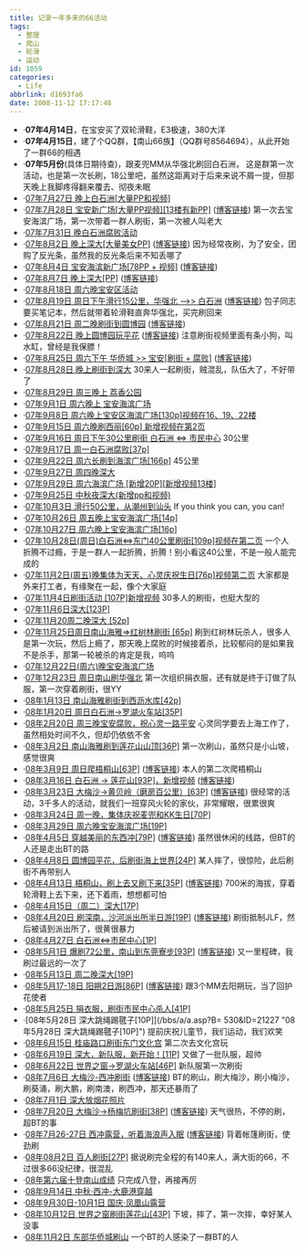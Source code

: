 ```yaml
---
title: 记录一年多来的66活动
tags:
  - 整理
  - 爬山
  - 轮滑
  - 运动
id: 1059
categories:
  - Life
abbrlink: d1693fa6
date: 2008-11-12 17:17:48
---
```


*   &middot;**07年4月14日**，在宝安买了双轮滑鞋，E3极速，380大洋
*   &middot;**07年4月15日**，建了个QQ群，【南山66族】（QQ群号8564694），从此开始了一群66的相遇
*   &middot;**07年5月份**(具体日期待查)，跟麦兜MM从华强北刷回白石洲，
    这是群第一次活动，也是第一次长刷，18公里吧，虽然这距离对于后来来说不屑一提，但那天晚上我脚疼得翻来覆去、彻夜未眠
*   &middot;[07年7月27日 晚上白石洲[大量PP和视频]](/bbs/a/a.asp?B=530&amp;ID=18364 "07年7月27日晚上白石洲[大量PP和视频]")
*   &middot;[07年7月28日 宝安新广场[大量PP视频][13楼有新PP]](/bbs/a/a.asp?B=530&amp;ID=18379 "07年7月28日宝安新广场[大量PP视频][13楼有新PP]") ([博客链接](/blog/post/261.html))
    第一次去宝安海滨广场，第一次带着一群人刷街，第一次被人叫老大
*   &middot;[07年7月31日 晚白石洲腐败活动](/bbs/a/a.asp?B=530&amp;ID=18448 "07年7月31日晚白石洲腐败活动")
*   &middot;[07年8月2日 晚上深大[大量美女PP]](/bbs/a/a.asp?B=530&amp;ID=18480 "07年8月2日晚上深大[大量美女PP]") ([博客链接](/blog/post/260.html))
    因为经常夜刷，为了安全，团购了反光条，虽然我的反光条后来不知丢哪了
*   &middot;[07年8月4日 宝安海滨新广场[78PP + 视频]](/bbs/a/a.asp?B=530&amp;ID=18519 "07年8月4日宝安海滨新广场[78PP + 视频]") ([博客链接](/blog/post/262.html))
*   &middot;[07年8月7日 晚上深大[PP]](/bbs/a/a.asp?B=530&amp;ID=18561 "07年8月7日晚上深大[PP]") ([博客链接](/blog/post/263.html))
*   &middot;[07年8月18日 周六晚宝安区活动](/bbs/a/a.asp?B=530&amp;ID=18723 "07年8月18日周六晚宝安区活动")
*   &middot;[07年8月19日 周日下午滑行15公里，华强北 --&gt;&gt; 白石洲](/bbs/a/a.asp?B=530&amp;ID=18724 "07年8月19日周日下午滑行15公里，华强北 --&gt;&gt; 白石洲") ([博客链接](/blog/post/264.html))
    包子同志要买笔记本，然后就带着轮滑鞋直奔华强北，买完刷回来
*   &middot;[07年8月21日 周二晚刷街到圆博园](/bbs/a/a.asp?B=530&amp;ID=18747 "07年8月21日周二晚刷街到圆博园") ([博客链接](/blog/post/265.html))
*   &middot;[07年8月22日 晚上圆博园玩平花](/bbs/a/a.asp?B=530&amp;ID=18762 "07年8月22日晚上圆博园玩平花") ([博客链接](/blog/post/266.html))
    注意刷街视频里面有条小狗，叫水缸，曾经是我保膘！
*   &middot;[07年8月25日 周六下午 华侨城 &gt;&gt; 宝安[刷街 + 腐败]](/bbs/a/a.asp?B=530&amp;ID=18858 "07年8月25日周六下午 华侨城 &gt;&gt; 宝安[刷街 + 腐败]") ([博客链接](/blog/post/267.html))
*   &middot;[07年8月28日 晚上刷街到深大](/bbs/a/a.asp?B=530&amp;ID=18898 "07年8月28日晚上刷街到深大")
    30来人一起刷街，贼混乱，队伍大了，不好带了
*   &middot;[07年8月29日 周三晚上 荔香公园](/bbs/a/a.asp?B=530&amp;ID=18934 "07年8月29日周三晚上 荔香公园")
*   &middot;[07年9月1日 周六晚上 宝安海滨广场](/bbs/a/a.asp?B=530&amp;ID=18935 "07年9月1日周六晚上 宝安海滨广场")
*   &middot;[07年9月8日 周六晚上宝安区海滨广场[130p]视频在16、19、22楼](/bbs/a/a.asp?B=530&amp;ID=18985 "07年9月8日周六晚上宝安区海滨广场[130p]视频在16、19、22楼")
*   &middot;[07年9月15日 周六晚刷西丽[60p] 新增视频在第2页](/bbs/a/a.asp?B=530&amp;ID=19076 "07年9月15日周六晚刷西丽[60p] 新增视频在第2页")
*   &middot;[07年9月16日 周日下午30公里刷街 白石洲 &lt;=&gt; 市民中心](/bbs/a/a.asp?B=530&amp;ID=19098 "07年9月16日周日下午30公里刷街 白石洲 &lt;=&gt; 市民中心")
    30公里
*   &middot;[07年9月17日 周一白石洲腐败[37p]](/bbs/a/a.asp?B=530&amp;ID=19118 "07年9月17日周一白石洲腐败[37p]")
*   &middot;[07年9月22日 周六长刷到海滨广场[166p]](/bbs/a/a.asp?B=530&amp;ID=19159 "07年9月22日周六长刷到海滨广场[166p]")
    45公里
*   &middot;[07年9月27日 周四晚深大](/bbs/a/a.asp?B=530&amp;ID=19204 "07年9月27日周四晚深大")
*   &middot;[07年9月29日 周六海滨广场 [新增20P][新增视频13楼]](/bbs/a/a.asp?B=530&amp;ID=19211 "07年9月29日周六海滨广场 [新增20P][新增视频13楼]")
*   &middot;[07年9月25日 中秋夜深大(新增pp和视频)](/bbs/a/a.asp?B=530&amp;ID=19212 "07年9月25日 中秋夜深大(新增pp和视频)")
*   &middot;[07年10月3日 滑行50公里，从潮州到汕头](/blog/post/271.html8 "07年10月3日滑行50公里，从潮州到汕头")
    If you think you can, you can!
*   &middot;[07年10月26日 周五晚上宝安海滨广场[14p]](/bbs/a/a.asp?B=530&amp;ID=19460 "07年10月26日 周五晚上宝安海滨广场[14p]")
*   &middot;[07年10月27日 周六晚上宝安海滨广场[16p]](/bbs/a/a.asp?B=530&amp;ID=19465 "07年10月27日 周六晚上宝安海滨广场[16p]")
*   &middot;[07年10月28日(周日)白石洲&lt;=&gt;东门40公里刷街[109p]视频在第二页](/bbs/a/a.asp?B=530&amp;ID=19473 "07年10月28日(周日)白石洲&lt;=&gt;东门40公里刷街[109p]视频在第二页")
    一个人折腾不过瘾，于是一群人一起折腾，折腾！别小看这40公里，不是一般人能完成的
*   &middot;[07年11月2日(周五)晚集体为天天、心灵庆祝生日[76p]视频第二页](/bbs/a/a.asp?B=530&amp;ID=19572 "07年11月2日(周五)晚集体为天天、心灵庆祝生日[76p]视频第二页")
    大家都是外来打工者，有缘聚在一起，像个大家庭
*   &middot;[07年11月4日刷街活动 [107P]新增视频](/bbs/a/a.asp?B=530&amp;ID=19608 "07年11月4日刷街活动 [107P]新增视频")
    30多人的刷街，也挺大型的
*   &middot;[07年11月6日深大[123P]](/bbs/a/a.asp?B=530&amp;ID=19644 "07年11月6日深大[123P]")
*   &middot;[07年11月20周二晚深大 [52p]](/bbs/a/a.asp?B=530&amp;ID=19819 "07年11月20周二晚深大 [52p]")
*   &middot;[07年11月25日周日南山海雅=&gt;红树林刷街 [65p]](/bbs/a/a.asp?B=530&amp;ID=19869 "07年11月25日周日南山海雅=&gt;红树林刷街 [65p]")
    刷到红树林玩杀人，很多人是第一次玩，然后上瘾了，那天晚上腐败的时候接着杀，比较郁闷的是如果我不是杀手，那第一轮被杀的肯定是我，呜呜
*   &middot;[07年12月22日(周六)晚宝安海滨广场](/bbs/a/a.asp?B=530&amp;ID=20099 "07年12月22日(周六)晚宝安海滨广场")
*   &middot;[07年12月23日 周日南山刷华强北](/bbs/a/a.asp?B=530&amp;ID=20100 "07年12月23日 周日南山刷华强北")
    第一次组织捐衣服，还有就是终于订做了队服，第一次穿着刷街，很YY
*   &middot;[08年1月13日 南山海雅刷街到西沥水库[42p]](/bbs/a/a.asp?B=530&amp;ID=20197 "08年1月13日 南山海雅刷街到西沥水库[42p]")
*   &middot;[08年1月20日 周日白石洲-&gt;罗湖火车站[35P]](/bbs/a/a.asp?B=530&amp;ID=20205 "08年1月20日 周日白石洲-&gt;罗湖火车站[35P]")
*   &middot;[08年2月20日 周三晚宝安腐败，祝心灵一路平安](/bbs/a/a.asp?B=530&amp;ID=20243 "08年2月20日 周三晚宝安腐败，祝心灵一路平安")
    心灵同学要去上海工作了，虽然相处时间不久，但却仍依依不舍
*   &middot;[08年3月2日 南山海雅刷到莲花山山顶[36P]](/bbs/a/a.asp?B=530&amp;ID=20287 "08年3月2日 南山海雅刷到莲花山山顶[36P]")
    第一次刷山，虽然只是小山坡，感觉很爽
*   &middot;[08年3月9日 周日爬梧桐山[63P]](/bbs/a/a.asp?B=530&amp;ID=20333 "08年3月9日 周日爬梧桐山[63P]") ([博客链接](/blog/post/296.html))
    本人的第二次爬梧桐山
*   &middot;[08年3月16日 白石洲 -&gt; 莲花山[93P]，新增视频](/bbs/a/a.asp?B=530&amp;ID=20439 "08年3月16日 白石洲 -&gt; 莲花山[93P]，新增视频") ([博客链接](/blog/post/297.html))
*   &middot;[08年3月23日 大梅沙-&gt;黄贝岭（磨房百公里）[63P]](/bbs/a/a.asp?B=530&amp;ID=20392 "08年3月23日 大梅沙-&gt;黄贝岭（磨房百公里）[63P]") ([博客链接](/blog/post/298.html))
    很经常的活动，3千多人的活动，就我们一班穿风火轮的家伙，非常耀眼，很累很爽
*   &middot;[08年3月24日 周一晚，集体庆祝麦兜和KK生日[70P]](/bbs/a/a.asp?B=530&amp;ID=20497 "08年3月24日 周一晚，集体庆祝麦兜和KK生日[70P]")
*   &middot;[08年3月29日 周六晚宝安海滨广场[19P]](/bbs/a/a.asp?B=530&amp;ID=20514 "08年3月29日 周六晚宝安海滨广场[19P]")
*   &middot;[08年4月5日 穿越美丽的东西冲[79P]](/bbs/a/a.asp?B=530&amp;ID=20546 "08年4月5日 穿越美丽的东西冲[79P]") ([博客链接](/blog/post/302.html))
    虽然很休闲的线路，但BT的人还是走出BT的路
*   &middot;[08年4月8日 圆博园平花，后刷街海上世界[24P]](/bbs/a/a.asp?B=530&amp;ID=20571 "08年4月8日 圆博园平花，后刷街海上世界[24P]")
    某人摔了，很惊险，此后刷街不再带别人
*   &middot;[08年4月13日 梧桐山，刷上去又刷下来[35P]](/bbs/a/a.asp?B=530&amp;ID=20612 "08年4月13日 梧桐山，刷上去又刷下来[35P]") ([博客链接](/blog/post/306.html))
    700米的海拔，穿着轮滑鞋上去下来，还下着雨，想想都可怕
*   &middot;[08年4月15日（周二）深大[17P]](/bbs/a/a.asp?B=530&amp;ID=20647 "08年4月15日（周二）深大[17P]")
*   &middot;[08年4月20日 刷深南，沙河派出所半日游[19P]](/bbs/a/a.asp?B=530&amp;ID=20703 "08年4月20日 刷深南，沙河派出所半日游[19P]") ([博客链接](/blog/post/310.html))
    刷街抵制JLF，然后被请到派出所了，很黄很暴力
*   &middot;[08年4月27日 白石洲&lt;=&gt;市民中心[1P]](/bbs/a/a.asp?B=530&amp;ID=20855 "08年4月27日 白石洲&lt;=&gt;市民中心[1P]")
*   &middot;[08年5月1日 爆刷72公里，南山到东莞寮步[93P]](/bbs/a/a.asp?B=530&amp;ID=20923 "08年5月1日 爆刷72公里，南山到东莞寮步[93P]") ([博客链接](/blog/post/311.html))
    又一里程碑，我刷过最远的一次了
*   &middot;[08年5月13日 周二晚深大[19P]](/bbs/a/a.asp?B=530&amp;ID=21262 "08年5月13日 周二晚深大[19P]")
*   &middot;[08年5月17-18日 阳朔2日游[86P]](/bbs/a/a.asp?B=530&amp;ID=21039 "08年5月17-18日 阳朔2日游[86P]") ([博客链接](/blog/post/315.html))
    跟3个MM去阳朔玩，当了回护花使者
*   &middot;[08年5月25日 捐衣服，刷街市民中心杀人[41P]](/bbs/a/a.asp?B=530&amp;ID=21112 "08年5月25日 捐衣服，刷街市民中心杀人[41P]")
*   &middot;[08年5月28日 深大跳绳踢毽子[10P]](/bbs/a/a.asp?B=
530&amp;ID=21227 "08年5月28日 深大跳绳踢毽子[10P]")
    提前庆祝儿童节，我们运动，我们欢笑
*   &middot;[08年6月15日 桂庙路口刷街东门文化宫](/bbs/a/a.asp?B=530&amp;ID=21419 "08年6月15日 桂庙路口刷街东门文化宫")
    第二次去文化宫玩
*   &middot;[08年6月19日 深大，新队服，新开始！[11P]](/bbs/a/a.asp?B=530&amp;ID=21451 "08年6月19日 深大，新队服，新开始！[11P]")
    又做了一批队服，超帅
*   &middot;[08年6月22日 世界之窗-&gt;罗湖火车站[46P]](/bbs/a/a.asp?B=530&amp;ID=21480 "08年6月22日 世界之窗-&gt;罗湖火车站[46P]")
    新队服第一次刷街
*   &middot;[08年7月6日 大梅沙-西冲刷街](/bbs/a/a.asp?B=530&amp;ID=21587 "08年7月6日 大梅沙-西冲刷街") ([博客链接](/blog/post/319.html))
    BT的刷山，刷大梅沙，刷小梅沙，刷葵涌，刷大鹏，刷南澳，刷西冲，那天还暴雨了
*   &middot;[08年7月1日 深大放烟花照片](/bbs/a/a.asp?B=530&amp;ID=21616 "08年7月1日 深大放烟花照片")
*   &middot;[08年7月20日 大梅沙-&gt;杨梅坑刷街[38P]](/bbs/a/a.asp?B=530&amp;ID=21726 "08年7月20日 大梅沙-&gt;杨梅坑刷街[38P]") ([博客链接](/blog/post/320.html))
    天气很热，不停的刷，超BT的事
*   &middot;[08年7月26-27日 西冲露营，听着海浪声入眠](/bbs/a/a.asp?B=530&amp;ID=21836 "08年7月26-27日 西冲露营，听着海浪声入眠") ([博客链接](/blog/post/322.html))
    背着帐篷刷街，使劲刷
*   &middot;[08年08月2日 百人刷街[27P]](/bbs/a/a.asp?B=530&amp;ID=21934 "08年08月2日 百人刷街[27P]")
    据说刷完全程的有140来人，满大街的66，不过很多66没纪律，很混乱
*   &middot;[08年第六届十登南山成绩](/bbs/a/a.asp?B=530&amp;ID=22313 "08年第六届十登南山成绩")
    只完成八登，再接再厉
*   &middot;[08年9月14日 中秋&middot;西冲-大鹿港穿越](/blog/post/331.html)
*   &middot;[08年9月30日-10月1日 国庆&middot;凤凰山露营](/blog/post/332.html)
*   &middot;[08年10月12日 世界之窗刷街莲花山[43P]](/bbs/a/a.asp?B=530&amp;ID=22547 "08年10月12日 世界之窗刷街莲花山[43P]")
    下坡，摔了，第一次摔，幸好某人没事
*   &middot;[08年11月2日 东部华侨城刷山](/bbs/a/a.asp?B=530&amp;ID=22687 "08年11月2日 东部华侨城刷山")
    一个BT的人感染了一群BT的人
